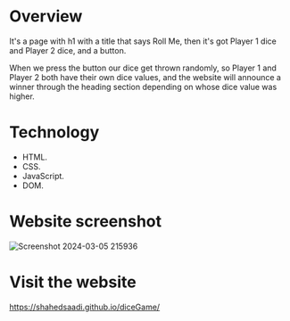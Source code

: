 # Overview
It's a page with h1 with a title that says Roll Me, then it's got Player 1 dice and Player 2 dice, and a button.

When we press the button our dice get thrown randomly, so Player 1 and Player 2 both have their own dice values, and the website will announce a winner through the heading section depending on whose dice value was higher.

# Technology
- HTML.
- CSS.
- JavaScript.
- DOM.

# Website screenshot 

![Screenshot 2024-03-05 215936](https://github.com/shahedsaadi/diceGame/assets/108287237/6d0d0e74-9400-45a3-9916-75d75ac3f4cb)


# Visit the website

https://shahedsaadi.github.io/diceGame/
